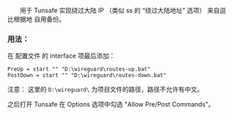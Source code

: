　　用于 Tunsafe 实现绕过大陆 IP （类似 ss 的 “绕过大陆地址” 选项） 来自逗比根据地 自用备份。    
### 用法：  
在 配置文件 的 interface 项最后添加：  
``` 
PreUp = start "" "D:\wireguard\routes-up.bat"
PostDown = start "" "D:\wireguard\routes-down.bat"
```
注意：  这里的 `D:\wireguard\` 为项目文件的路径，路径不允许有中文。  

之后打开 Tunsafe 在 Options 选项中勾选 "Allow Pre/Post Commands"。  
